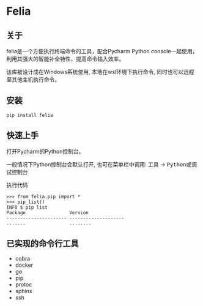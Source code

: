 # Felia

## 关于

felia是一个方便执行终端命令的工具，配合Pycharm Python console一起使用，利用其强大的智能补全特性，提高命令输入效率。

该库被设计成在Windows系统使用, 本地在wsl环境下执行命令, 同时也可以远程至其他主机执行命令。

## 安装

```text
pip install felia
```

## 快速上手

打开Pycharm的Python控制台。

一般情况下Python控制台会默认打开, 也可在菜单栏中调用: <kbd>工具</kbd> -> <kbd>Python或调试控制台</kbd>

执行代码

```ipython
>>> from felia.pip import *
>>> pip_list()
INFO $ pip list
Package                Version             
---------------------- --------------------
.......                ........ 
```

## 已实现的命令行工具

* cobra
* docker
* go
* pip
* protoc
* sphinx
* ssh